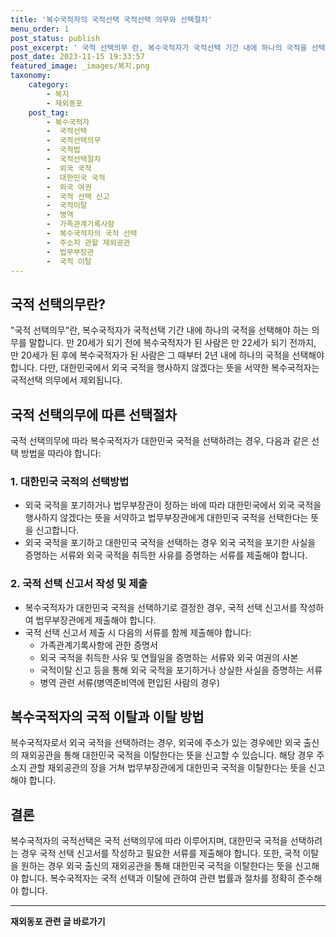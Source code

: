 ```yaml
---
title: '복수국적자의 국적선택 국적선택 의무와 선택절차'
menu_order: 1
post_status: publish
post_excerpt: ' 국적 선택의무 란, 복수국적자가 국적선택 기간 내에 하나의 국적을 선택해야 하는 의무를 말합니다. 만 20세가 되기 전에 복수국적자가 된 사람은 만 22세가 되기 전까지, 만 20세가 된 후에 복수국적자가 된 사람은 그 때부터 2년 내에 하나의 국적을 선택해야 합니다. 다만, 대한민국에서 외국 국적을 행사하지 않겠다는 뜻을 서약한 복수국적자는 국적선택 의무에서 제외됩니다.'
post_date: 2023-11-15 19:33:57
featured_image: _images/복지.png
taxonomy:
    category:
        - 복지
        - 재외동포
    post_tag:
        - 복수국적자
        -  국적선택
        -  국적선택의무
        -  국적법
        -  국적선택절차
        -  외국 국적
        -  대한민국 국적
        -  외국 여권
        -  국적 선택 신고
        -  국적이탈
        -  병역
        -  가족관계기록사항
        -  복수국적자의 국적 선택
        -  주소지 관할 재외공관
        -  법무부장관
        -  국적 이탈
---
```



## 국적 선택의무란?
"국적 선택의무"란, 복수국적자가 국적선택 기간 내에 하나의 국적을 선택해야 하는 의무를 말합니다. 만 20세가 되기 전에 복수국적자가 된 사람은 만 22세가 되기 전까지, 만 20세가 된 후에 복수국적자가 된 사람은 그 때부터 2년 내에 하나의 국적을 선택해야 합니다. 다만, 대한민국에서 외국 국적을 행사하지 않겠다는 뜻을 서약한 복수국적자는 국적선택 의무에서 제외됩니다.

## 국적 선택의무에 따른 선택절차
국적 선택의무에 따라 복수국적자가 대한민국 국적을 선택하려는 경우, 다음과 같은 선택 방법을 따라야 합니다:

### 1. 대한민국 국적의 선택방법
- 외국 국적을 포기하거나 법무부장관이 정하는 바에 따라 대한민국에서 외국 국적을 행사하지 않겠다는 뜻을 서약하고 법무부장관에게 대한민국 국적을 선택한다는 뜻을 신고합니다.
- 외국 국적을 포기하고 대한민국 국적을 선택하는 경우 외국 국적을 포기한 사실을 증명하는 서류와 외국 국적을 취득한 사유를 증명하는 서류를 제출해야 합니다.

### 2. 국적 선택 신고서 작성 및 제출
- 복수국적자가 대한민국 국적을 선택하기로 결정한 경우, 국적 선택 신고서를 작성하여 법무부장관에게 제출해야 합니다.
- 국적 선택 신고서 제출 시 다음의 서류를 함께 제출해야 합니다:
  - 가족관계기록사항에 관한 증명서
  - 외국 국적을 취득한 사유 및 연월일을 증명하는 서류와 외국 여권의 사본
  - 국적이탈 신고 등을 통해 외국 국적을 포기하거나 상실한 사실을 증명하는 서류
  - 병역 관련 서류(병역준비역에 편입된 사람의 경우)

## 복수국적자의 국적 이탈과 이탈 방법
복수국적자로서 외국 국적을 선택하려는 경우, 외국에 주소가 있는 경우에만 외국 출신의 재외공관을 통해 대한민국 국적을 이탈한다는 뜻을 신고할 수 있습니다. 해당 경우 주소지 관할 재외공관의 장을 거쳐 법무부장관에게 대한민국 국적을 이탈한다는 뜻을 신고해야 합니다.

## 결론
복수국적자의 국적선택은 국적 선택의무에 따라 이루어지며, 대한민국 국적을 선택하려는 경우 국적 선택 신고서를 작성하고 필요한 서류를 제출해야 합니다. 또한, 국적 이탈을 원하는 경우 외국 출신의 재외공관을 통해 대한민국 국적을 이탈한다는 뜻을 신고해야 합니다. 복수국적자는 국적 선택과 이탈에 관하여 관련 법률과 절차를 정확히 준수해야 합니다.


<!-- wp:separator -->
<hr class="wp-block-separator has-alpha-channel-opacity"/>
<!-- /wp:separator -->

<!-- wp:group {"backgroundColor":"base","layout":{"type":"constrained"}} -->
<div class="wp-block-group has-base-background-color has-background"><!-- wp:paragraph {"align":"center","fontSize":"medium"} -->
<p class="has-text-align-center has-large-font-size"><strong>재외동포 관련 글 바로가기</strong></p>
<!-- /wp:paragraph -->


<!-- wp:latest-posts
{"categories":[{"id":22672,"count":19,"description":"","link":"https://uknowlaw.com/category/%ec%9e%ac%ec%99%b8%eb%8f%99%ed%8f%ac/","name":"재외동포","slug":"재외동포","taxonomy":"category","parent":0,"meta":[],"_links":{"self":[{"href":"https://uknowlaw.com/wp-json/wp/v2/categories/22672"}],"collection":[{"href":"https://uknowlaw.com/wp-json/wp/v2/categories"}],"about":[{"href":"https://uknowlaw.com/wp-json/wp/v2/taxonomies/category"}],"wp:post_type":[{"href":"https://uknowlaw.com/wp-json/wp/v2/posts?categories=22672"}],"curies":[{"name":"wp","href":"https://api.w.org/{rel}","templated":true}]}}],"postsToShow":100,"excerptLength":28,"postLayout":"grid","columns":2,"featuredImageAlign":"left","featuredImageSizeSlug":"large","fontSize":"small"} /--></div>
<!-- /wp:group -->